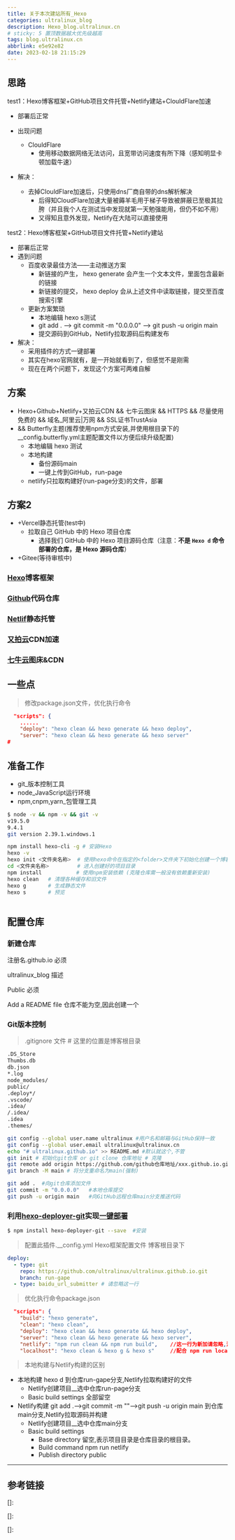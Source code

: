 ```yaml
---
title: 关于本次建站所有_Hexo
categories: ultralinux_blog
description: Hexo_blog.ultralinux.cn
# sticky: 5 置顶数据越大优先级越高
tags: blog.ultralinux.cn
abbrlink: e5e92e82
date: 2023-02-18 21:15:29
---
```




## 思路

test1：Hexo博客框架+GitHub项目文件托管+Netlify建站+ClouldFlare加速

- 部署后正常
- 出现问题
	- ClouldFlare
		- 使用移动数据网络无法访问，且宽带访问速度有所下降（感知明显卡顿加载牛速）

- 解决：
	- 去掉ClouldFlare加速后，只使用dns厂商自带的dns解析解决
		- 后得知CloudFlare加速大量被薅羊毛用于梯子导致被屏蔽已至极其拉胯（并且我个人在测试当中发现就第一天勉强能用，但仍不如不用）
		- 又得知且意外发现，Netlify在大陆可以直接使用

test2：Hexo博客框架+GitHub项目文件托管+Netlify建站

- 部署后正常
- 遇到问题
	- 百度收录最佳方法——主动推送方案
		- 新链接的产生， hexo generate 会产生一个文本文件，里面包含最新的链接
		- 新链接的提交， hexo deploy 会从上述文件中读取链接，提交至百度搜索引擎
	- 更新方案繁琐
		- 本地编辑 hexo s测试
		- git add . --> git commit -m "0.0.0.0" --> git push -u origin main
		- 提交源码到GitHub，Netlify拉取源码后构建发布
- 解决：
	- 采用插件的方式一键部署
	- 其实在hexo官网就有，是一开始就看到了，但感觉不是刚需
	- 现在在两个问题下，发现这个方案可两难自解

## 方案

- Hexo+Github+Netlify+又拍云CDN && 七牛云图床 && HTTPS && 尽量使用免费的 && 域名_阿里云|万网 && SSL证书TrustAsia
-  && Butterfly主题(推荐使用npm方式安装,并使用根目录下的__config.butterfly.yml主题配置文件以方便后续升级配置)
	- 本地编辑 hexo 测试
	- 本地构建
		- 备份源码main
		- 一键上传到GitHub，run-page
	- netlify只拉取构建好(run-page分支)的文件，部署

## 方案2

- +Vercel静态托管(test中)  
	- 拉取自己 GitHub 中的 Hexo 项目仓库
		- 选择我们 GitHub 中的 Hexo 项目源码仓库（注意：**不是 `Hexo d` 命令部署的仓库，是 Hexo 源码仓库**）
-   +Gitee(等待审核中)









### [Hexo](https://hexo.io/zh-cn/)博客框架



### [Github](https://github.com/)代码仓库



### [Netlif](https://www.netlify.com/)静态托管



### [又拍云](https://www.upyun.com/)CDN加速



### [七牛云](https://www.qiniu.com/)图床&CDN







## 一些点



> 修改package.json文件，优化执行命令

```json
  "scripts": {
    ......       
	"deploy": "hexo clean && hexo generate && hexo deploy",
    "server": "hexo clean && hexo generate && hexo server"
# 
```



## 准备工作

- git_版本控制工具
- node_JavaScript运行环境
- npm,cnpm,yarn_包管理工具

```bash
$ node -v && npm -v && git -v
v19.5.0
9.4.1
git version 2.39.1.windows.1
```

```bash
npm install hexo-cli -g # 安装Hexo
hexo -v
hexo init <文件夹名称>  # 使用hexo命令在指定的<folder>文件夹下初始化创建一个博客项目
cd <文件夹名称>         # 进入创建好的项目目录
npm install           # 使用npm安装依赖 (克隆仓库需一般没有依赖重新安装)
hexo clean   # 清理各种缓存和旧文件
hexo g       # 生成静态文件
hexo s       # 预览
```

```bash

```

## 配置仓库

### 新建仓库

注册名.github.io 必须

ultralinux_blog 描述

Public 必须

Add a README file 仓库不能为空,因此创建一个

### Git版本控制

> .gitignore 文件    # 这里的位置是博客根目录

```bash
.DS_Store
Thumbs.db
db.json
*.log
node_modules/
public/
.deploy*/
.vscode/
.idea/
/.idea/
.idea
.themes/
```

```bash
git config --global user.name ultralinux #用户名和邮箱与GitHub保持一致
git config --global user.email ultralinux@ultralinux.cn
echo "# ultralinux.github.io" >> README.md #默认就这个,不管
git init # 初始化git仓库 or git clone 仓库地址 # 克隆
git remote add origin https://github.com/github仓库地址/xxx.github.io.git  #绑定
git branch -M main # 将分支重命名为main(强制)
```

```bash
git add .  #向git仓库添加文件
git commit -m "0.0.0.0"   #本地仓库提交
git push -u origin main   #向GitHub远程仓库main分支推送代码
```

### 利用[hexo-deployer-git](https://github.com/hexojs/hexo-deployer-git)实现[一键部署](https://hexo.io/zh-cn/docs/one-command-deployment)

```bash
$ npm install hexo-deployer-git --save	#安装
```

> 配置此插件.__config.yml   Hexo框架配置文件 博客根目录下

```yaml
deploy:
  - type: git
    repo: https://github.com/ultralinux/ultralinux.github.io.git
    branch: run-gape
  - type: baidu_url_submitter # 请忽略这一行
```

> 优化执行命令package.json

```json
  "scripts": {
    "build": "hexo generate",
    "clean": "hexo clean",
    "deploy": "hexo clean && hexo generate && hexo deploy",
    "server": "hexo clean && hexo generate && hexo server",
    "netlify": "npm run clean && npm run build",    //这一行为新加请忽略,注意逗号.Netlify构建使用
	"localhost": "hexo clean & hexo g & hexo s"		//配合 npm run localhost  ,请忽略
```

> 本地构建与Netlify构建的区别

- 本地构建 hexo d 到仓库run-gape分支,Netlify拉取构建好的文件
	- Netlify创建项目__选中仓库run-page分支
	- Basic build settings 全部留空
- Netlify构建 git add .-->git commit -m ""-->git push -u origin main 到仓库main分支,Netlify拉取源码并构建
	- Netlify创建项目__选中仓库main分支
	- Basic build settings
		- Base directory       留空,表示项目目录是仓库目录的根目录。
		- Build command     npm run netlify
		- Publish directory   public













------



## 参考链接

[Hexo博客框架+GitHub项目文件托管+Netlify建站+ ClouldFlare加速(加速以拉胯)  ]:https://blog.cuijiacai.com/blog-building/
[上传github版本控制,一键部署+Netlify]:https://master--epic-hypatia-977c29.netlify.app/2018/08/25/hexo-learn
[七牛云创建存储空间并绑定自定义域名-https协议]:https://www.bbsmax.com/A/ke5jBkZa5r/
[用 imageslim后缀命令为七牛云空间的图片瘦身]:https://www.yigujin.cn/1139.html
[Butterfly主题;又拍云需配置ssl证书,否则会出现下一个参考链接的问题,然后建议开启TLS1.3 ]:https://www.bilibili.com/video/BV1Ko4y1S7mv/?spm_id_from=333.788&vd_source=57b0139bce6952af7898d18a278d1668
[整理]:https://zhangshier.vip/posts/41646/
[解决github文件夹有向右的白色箭头并且不能打开的解决办法]:https://www.cnblogs.com/pangya/p/15979539.html
[Gitee图床被封！如何实现无缝图床转移？]:https://www.bilibili.com/video/BV1Ca411t7ZV/?spm_id_from=333.337.search-card.all.click&vd_source=57b0139bce6952af7898d18a278d1668
[Butterfly 安装文档(一) 快速开始]:https://butterfly.js.org/posts/21cfbf15/
[Git push命令报hint: Updates were rejected because the remote contains work that you do问题]:https://blog.csdn.net/m0_63217468/article/details/126667119
[站长工具]:https://ping.chinaz.com/
[https://fontawesome.com/]:https://fontawesome.com/icons?from=io
[Font Awesome的正确简单使用方法]:https://blog.csdn.net/qq_41061352/article/details/79414167

[魔改_第1期：从零开始搭建一个能用的博客]:https://www.bilibili.com/video/BV1G84y1B7NH/?spm_id_from=333.788&vd_source=57b0139bce6952af7898d18a278d1668

[Hexo -31- vercel 部署网站]:https://cloud.tencent.com/developer/article/2065884

[]:

[]:

[]:

[【狂神说Java】Git最新教程通俗易懂]:https://www.bilibili.com/video/BV1FE411P7B3/?p=11&spm_id_from=333.880.my_history.page.click&vd_source=57b0139bce6952af7898d18a278d1668
[Hexo——系列教程]:https://www.bilibili.com/video/BV1q741167PJ?p=1&vd_source=57b0139bce6952af7898d18a278d1668
[git如何删除远程分支]:https://www.php.cn/tool/git/478946.html
[Centos 7 安装Nodejs使用npm命令]:https://blog.csdn.net/u012605514/article/details/127086052
